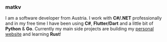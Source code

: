 ### matkv

I am a software developer from Austria. I work with **C#/.NET** professionally and in my free time I have been using **C#**, **Flutter/Dart** and a little bit of **Python** & **Go**. Currently my main side projects are building my [personal website](https://matkobusljeta.com) and learning **Rust**!
